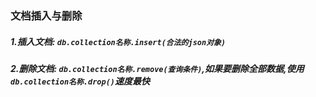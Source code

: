 ### 文档插入与删除

##### 1.插入文档: `db.collection名称.insert(合法的json对象)`     
##### 2.删除文档: `db.collection名称.remove(查询条件)`,如果要删除全部数据,使用`db.collection名称.drop()`速度最快

